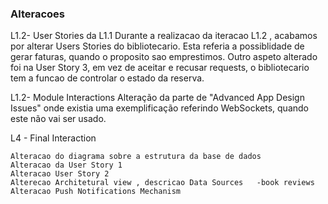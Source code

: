 
### Alteracoes


L1.2- User Stories da L1.1
    Durante a realizacao da iteracao L1.2 , acabamos por alterar Users Stories do bibliotecario. Esta referia a possiblidade de gerar faturas, quando o proposito sao emprestimos. 
    Outro aspeto alterado foi na User Story 3, em vez de aceitar e recusar requests, o bibliotecario tem a funcao de controlar o estado da reserva.

L1.2- Module Interactions
    Alteração da parte de "Advanced App Design Issues" onde existia uma exemplificação referindo WebSockets, quando este não vai ser usado. 



L4 - Final Interaction

    Alteracao do diagrama sobre a estrutura da base de dados
    Alteracao da User Story 1
    Alteracao User Story 2
    Alterecao Architetural view , descricao Data Sources   -book reviews 
    Alteracao Push Notifications Mechanism


